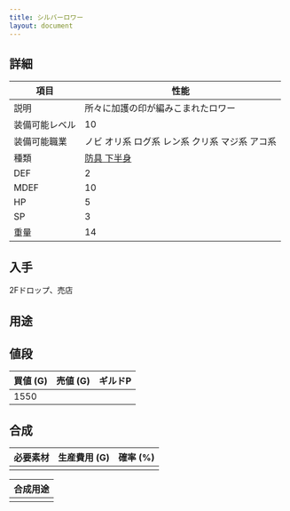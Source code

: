 ```yaml
---
title: シルバーロワー
layout: document
---
```

## 詳細


|項目|性能|
|---|---|
|説明|所々に加護の印が編みこまれたロワー|
|装備可能レベル|10|
|装備可能職業|ノビ オリ系 ログ系 レン系 クリ系 マジ系 アコ系|
|種類|[防具 下半身](防具(下半身))|
|DEF|2|
|MDEF|10|
|HP|5|
|SP|3|
|重量|14|

## 入手

2Fドロップ、売店

## 用途


## 値段


|買値 (G)|売値 (G)|ギルドP|
|---|---|---|
|1550|||

## 合成


|必要素材|生産費用 (G)|確率 (%)|
|---|---|---|
||||


|合成用途|
|---|
||